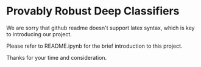 # Provably Robust Deep Classifiers
We are sorry that github readme doesn't support latex syntax, which is key to introducing our project.

Please refer to README.ipynb for the brief introduction to this project.

Thanks for your time and consideration.
